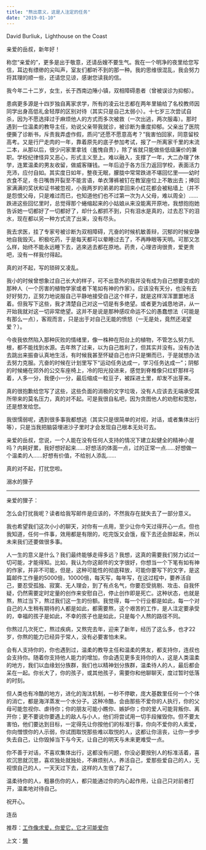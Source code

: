 ```yaml
---
title: "熬出意义，这是人注定的任务"
date: "2019-01-10"
---
```


David Burliuk，Lighthouse on the Coast

亲爱的岳叔，新年好！

称您“亲爱的”，更多是出于敬意，还请岳嫂不要生气。我在一个明净的夜里给您写信，耳边有缥缈的尖叫声，室友们都听不到的那一种。我的思维很混乱，我会努力将其理的顺一些，还请您见谅，感谢您读我的信。

我今年二十二岁，女生，长于西南边陲小镇，双相障碍患者（曾被误诊为抑郁）。

患病更多源是十四岁独自离家求学，所有的凌云壮志都在两年里输给了名校教师因同学出身高低礼金轻厚的区别对待（其实只是自己太弱小）。十七岁三次尝试自杀，因为不愿选择过于麻烦他人的方式而多次被救（一次出逃，两次服毒）。那时遇到一位温柔的教导主任，劝说父亲带我就诊，被诊断为重度抑郁。父亲出了医院便撕了诊断书，斥责我弄虚作假，质问“还愿不愿意高考？”我害怕回家，同意留校高考。又是行尸走肉的一年，靠着原先的底子参加考试，报了一所离家千里的末流二本，从那以后，很少问家里拿钱（羞愧自责），除了省就只能做些低级廉价的兼职。学校纪律怪异又恶心，形式主义至上。难以融入，支撑了一年，大二办理了休学，连累温柔的男友收留，做威客赚钱。一年后迫于各方压力返回学校，表面活力充沛，应付自如。其实度日如年，整夜无眠，朦胧中常常跌进不堪回忆里——幼时衣食不足，冬日嘴唇开裂至不能言语，单衣薄裤被钉在教室座位上不敢出去；捧回家满满的奖状和证书被忽视，小我两岁的弟弟的拿回来小红花都会被粘墙上（并不是怨恨父母，只是难过而已，也知道他们也不过第一次为人父母，难以周全）……跌进这些回忆里时，总觉得那个蜷缩起来的小姑娘从来没能离开原地，我想抱抱她告诉她一切都好了一切都好了，却什么都抓不到，只有泪水是真的，过去忍下的泪水，现在都以另一种方式流了出来，没有尽头。

我去求医，挂了专家号被诊断为双相障碍，亢奋的时候机敏善辩，沉郁的时候安静地自我毁灭。积极吃药，于是每天都可以晕睡过去了，不再睁眼等天明。可那又怎么样，始终不能永远睡下去，逃來逃去都在原地。药贵，心理咨询很贵，爱更贵吧，没有一样我付得起。

真的对不起，写的琐碎又凌乱。

我小的时候曾想象过自己长大的样子，可不出意外的我并没有成为自己想要变成的那种人（一个厉害的植物学家或者下笔如有神的作家）。应该没有天分，也没有去好好努力，正努力地说服自己平静地接受自己这个样子，就是这样浑浑噩噩地活着。但我写下这些，我才清楚自己对这一切是有多绝望。或者更为诚恳地讲，从一开始我就对这一切非常绝望。这并不是说是那种感叹命运不公的愚蠢想法（可能是有那么一点），客观而言，只是出于对自己无能的愤怒（一无是处，竟然还渴望爱？）。

今夜我依然陷入那种灰败的情绪里，像一株种在阳台上的植物，不管怎么努力扎根，都不能找到水源。去年熬了过来，以为自己胜利了，但其实并没有。没有办法去跳出来振奋认真地生活，有时候我甚至怀疑自己也许只是懒而已，于是就想办法去努力克服。亢奋的时候在计划里写下“运动任务达成一，学习任务达成一”；阴郁的时候蜷在郊外的公交车座椅上，冷的阳光投进来，感觉到脊椎像只红虾那样弓着，人多一分，我便小一分，最后缩成一粒豆子，被踩进土里，却发不出芽来。

真的很抱歉给您写了这些，这些负面的消极的文字垃圾，没有人应该去无端承受其所带来的莫名压力，真的对不起。可是我很自私吧，因为贪图他人的劝慰和宽恕，还是想发给您。

我很懦弱呢，遇到很多事我都想逃（其实只是很简单的对视，对话，或者集体出行等），只是当我把脑袋埋进沙子里时才会发现自己根本无处可去。

亲爱的岳叔，您说，一个人能在没有任何人支持的情况下建立起健全的精神小屋吗？内耗好累，我好想好起来……好想活的体面一点，过的正常一点……好想做一个温柔的人……好想有价值，不给别人添乱……

真的对不起，打扰您啦。

溺水的狸子

* * *

亲爱的狸子：

怎么会打扰我呢？读者给我写邮件是应该的，不然我存在就失去了一部分意义。

我也希望我们这次小小的聊天，对你有一点用，至少让你今天过得开心一点。但也我知道，任何一件事，效用都是有限的，吃完饭又会饿，瘦下去还会胖起来，所以未来我们还要做很多事。

人一生的意义是什么？我们最终能够走得多远？我想，这真的需要我们努力试过一切可能，才能得知。比如，我认为你这邮件的文字很好，你想当一个下笔有如有神的作家，并非不可能，但是，这种可能性的彻底释放，可能你要写下的文字，是这篇邮件工作量的5000倍，10000倍，每天写，每年写，在这过程中，要养活自己，要忍受孤独、寂寞、无人理会，到了有点名气，你要忍受挑剔、攻击、自我怀疑，仍然需要定时定量的创作来安慰自己，停止创作即是死亡。这种状态，也就是熬，熬过当下，熬过我们这一生的份额。我觉得，每一个行业都是如此，每一个对自己的人生稍有期待的人都是如此，都需要熬，这个艰苦的工作，是人注定要承受的，幸福的孩子是如此，不幸的孩子也是如此，只是每个人熬的路径不同。

你熬过几次死亡，熬过疾病，又熬完去年，迎来了新年，经历了这么多，也才22岁，你熬的能力已经异于常人，没有必要害怕未来。

会有人支持你的，你也遇到过，温柔的教导主任和温柔的男友，都支持你，连叔也会支持你。随着你支持他人能力的增加，你会遇见更多支持你的人，这是人类温柔的地方，我们以血缘划分族群，我们也以精神划分族群，温柔待人的人，最后都会呆在一起。你长大了，你的孩子，或其他孩子，需要你和他聊聊天，度过暂时低落的时刻。

但人类也有冷酷的地方，进化的淘汰机制，一秒不停歇，庞大基数里任何一个个体的消亡，都是海洋蒸发一个水分子。这种冷酷，会由那些不爱你的人执行，你的父母可能忽视你、虐待你；你的朋友可能小瞧你、嫉妒你；你的爱人可能背叛你、离开你；更不要说你要遇上的敌人与小人，他们将尝试用一切手段摧毁你。但不要太害怕，他们要达到目标，一定得先让你按他们的标准行事，你向不爱你的人索爱，你向憎恨你的人示弱，你试图取悦那些难以取悦的人，这都让你沮丧，让你一步步失去自己，让你毁掉当下与今天，让自己的明天与未来更难受一点。

你不善于对话，不喜欢集体出行，这都没有问题，你没必要按别人的标准活着，喜欢沉思就沉思，喜欢独处就独处，不麻烦别人，养活自己，爱那些爱自己的人，无视恨自己的人，一天天过下去，这样的人生很了起了。

温柔待你的人，粗暴伤你的人，都只能通过你的内心起作用，让自己只对前者打开，温柔地对待自己。

祝开心。

连岳

推荐：[工作像求爱，你爱它，它才可能爱你](http://mp.weixin.qq.com/s?__biz=MjM5NDU0Mjk2MQ==&mid=2651632186&idx=1&sn=4ce1627976d9a1503cddf884568d7b74&chksm=bd7e36248a09bf32d19ab9300833dc84bd95cdb1a246a2705e234716d06767649e872f183ce4&scene=21#wechat_redirect)

上文：[懒](http://mp.weixin.qq.com/s?__biz=MjM5NDU0Mjk2MQ==&mid=2651632256&idx=1&sn=c3c77f95b967b83ec4190b016c350b26&chksm=bd7e369e8a09bf885751ce4c2aa065b9fd6a6639f2f9d8a57092cea5c672e6d2bec9c13998f2&scene=21#wechat_redirect)
